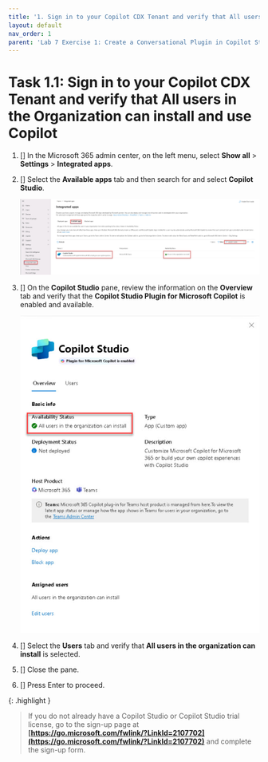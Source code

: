 ```yaml
---
title: '1. Sign in to your Copilot CDX Tenant and verify that All users in the Organization can install and use Copilot'
layout: default
nav_order: 1
parent: 'Lab 7 Exercise 1: Create a Conversational Plugin in Copilot Studio'
---
```


# Task 1.1: Sign in to your Copilot CDX Tenant and verify that All users in the Organization can install and use Copilot

1. [] In the Microsoft 365 admin center, on the left menu, select **Show all** > **Settings** > **Integrated apps**. 
 

1. [] Select the **Available apps** tab and then search for and select **Copilot Studio**. 

    ![a2.jpg](../media/lab7/a2.jpg) 

1. [] On the **Copilot Studio** pane, review the information on the **Overview** tab and verify that the **Copilot Studio Plugin for Microsoft Copilot** is enabled and available.

    ![a3.jpg](../media/lab7/a3.jpg)     

1. [] Select the **Users** tab and verify that **All users in the organization can install** is selected.
  
1. [] Close the pane. 

1. [] Press Enter to proceed.

{: .highlight }
> If you do not already have a Copilot Studio or Copilot Studio trial license, go to the sign-up page at **[https://go.microsoft.com/fwlink/?LinkId=2107702](https://go.microsoft.com/fwlink/?LinkId=2107702)** and complete the sign-up form.


